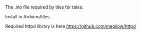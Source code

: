 The .ino file required by tiles for tales.

Install in Arduino/tiles

Required httpd library is here https://github.com/megjlow/httpd
